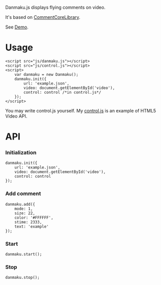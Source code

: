 ﻿Danmaku.js displays flying comments on video.

It's based on [CommentCoreLibrary](https://github.com/jabbany/CommentCoreLibrary).

See [Demo](https://github.com/weizhenye/Danmaku).

# Usage
	<script src="js/danmaku.js"></script>
	<script src="js/control.js"></script>
	<script>
		var	danmaku = new Danmaku();
		danmaku.init({
			url: 'example.json',
			video: document.getElementById('video'),
			control: control /*in control.js*/
		});
	</script>
You may write control.js yourself. My [control.js](https://github.com/weizhenye/Danmaku/blob/master/control.js) is an example of HTML5 Video API.


# API

### Initialization
	danmaku.init({
		url: 'example.json',
		video: document.getElementById('video'),
		control: control
	});
### Add comment
	danmaku.add({
		mode: 1,
		size: 22,
		color: '#FFFFFF',
		stime: 2333,
		text: 'example'
	});
### Start
	danmaku.start();
### Stop
	danmaku.stop();
